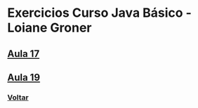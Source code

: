 # Exercicios Curso Java Básico - Loiane Groner

## [Aula 17](https://github.com/lex4brao/01.CURSOS.E.ESTUDOS/blob/main/05.EXERCICIOS.DE.JAVA/01.Exercicios.Java.Basico.-.Loiane.Groner/Aula17/README.md)

## [Aula 19](https://github.com/lex4brao/01.CURSOS.E.ESTUDOS/blob/main/05.EXERCICIOS.DE.JAVA/01.Exercicios.Java.Basico.-.Loiane.Groner/Aula19/README.md)

### [Voltar](../README.md)
